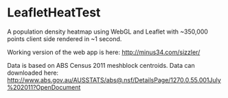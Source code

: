 LeafletHeatTest
===============

A population density heatmap using WebGL and Leaflet with ~350,000 points client side rendered in ~1 second.

Working version of the web app is here: http://minus34.com/sizzler/

Data is based on ABS Census 2011 meshblock centroids. Data can downloaded here: http://www.abs.gov.au/AUSSTATS/abs@.nsf/DetailsPage/1270.0.55.001July%202011?OpenDocument